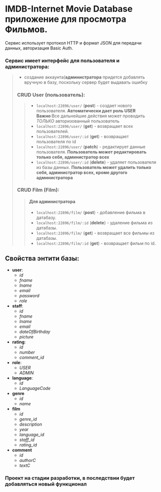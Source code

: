 # IMDB-Internet Movie Database приложение для просмотра Фильмов.

Сервис использует протокол HTTP и формат JSON для передачи данных, авторизация Basic Auth.

### Сервис имеет интерфейс для пользователя и администратора:
> - создание аккаунта(**администратора** придется  добавлять вручную в базу, поскольку сервер будет выдавать ошибку
>
>
>### CRUD User (пользователь):
>> - `localhost:22896/user/` (**post**) - создает нового пользователя. **Автоматически дает роль USER**
> **Важно**:Все дальнейшие действия может проводить *ТОЛЬКО* авторизованный пользователь
>> - `localhost:22896/user/` (**get**) - возвращает всех пользователей.
>> - `localhost:22896/user/:id` (**get**) - возвращает пользователя по id
>> - `localhost:22896/user/` (**patch**) - редактирует данные пользователя. **Пользователь может редактировать только себя, администратор всех**
>> - `localhost:22896/user/:id` (**delete**) - удаляет пользователя из базы данных. **Пользователь может удалить только себя, администратор всех, кроме другого администратора**
> ### CRUD Film (Film):
>>#### Для администратора
>> - `localhost:22896/film/` (**post**) - добавление фильма в датабазу.
>> - `localhost:22896/film/:id` (**delete**) - удаление фильма из датабазы.
>> - `localhost:22896/film/` (**get**) - возвращает все фильмы из датабазы.
>> - `localhost:22896/film/:id` (**get**) - возвращает фильм по id.

## Свойства энтити базы:
- **user**:
   - *id*
   - *fname*
   - *lname*
   - *email*
   - *password*
   - *role*
- **staff**:
   - *id*
   - *fname*
   - *lname*
   - *email*
   - *dateOfBirthday*
   - *picture*
- **rating**:
   - *id*
   - *number*
   - *comment_id*
- **role**:
   - *USER*
   - *ADMIN*
- **language**:
   - *id*
   - *LanguageCode*
- **genre**
   - *id*
   - *name*
- **film**
    - *id*
    - *genre_id*
    - *description*
    - *year*
    - *language_id*
    - *staff_id*
    - *rating_id*
- **comment**
    - *id*
    - *authorC*
    - *textC*

### Проект на стадии разработки, в последствии будет добавляться новый функционал
